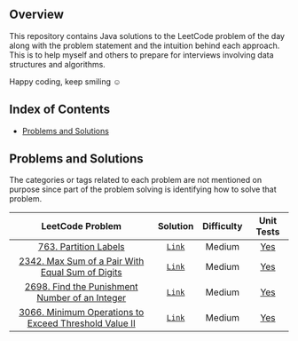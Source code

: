 ## Overview
This repository contains Java solutions to the LeetCode problem of the day along with the problem statement and the intuition behind each approach. This is to help myself and others to prepare for interviews involving data structures and algorithms.

Happy coding, keep smiling ☺️

## Index of Contents
- [Problems and Solutions](https://github.com/DhruvSaraswat/LeetCode-Solutions?tab=readme-ov-file#problems-and-solutions)

## Problems and Solutions
The categories or tags related to each problem are not mentioned on purpose since part of the problem solving is identifying how to solve that problem.

|LeetCode Problem|Solution|Difficulty|Unit Tests|
|:-------------:|:-------------:|:-----:|:---:|
|[763. Partition Labels](https://leetcode.com/problems/partition-labels/description/)|[`Link`](https://github.com/DhruvSaraswat/LeetCode-Solutions/blob/main/src/00763-Partition-Labels/main/PartitionLabels.java)|Medium|[Yes](https://github.com/DhruvSaraswat/LeetCode-Solutions/blob/main/src/00763-Partition-Labels/test/PartitionLabelsTest.java)|
|[2342. Max Sum of a Pair With Equal Sum of Digits](https://leetcode.com/problems/max-sum-of-a-pair-with-equal-sum-of-digits/description/)|[`Link`](https://github.com/DhruvSaraswat/LeetCode-Solutions/blob/main/src/02342-Max-Sum-of-a-Pair-With-Equal-Sum-Of-Digits/main/MaxSumOfAPairWithEqualSumOfDigits.java)|Medium|[Yes](https://github.com/DhruvSaraswat/LeetCode-Solutions/blob/main/src/02342-Max-Sum-of-a-Pair-With-Equal-Sum-Of-Digits/test/MaxSumOfAPairWithEqualSumOfDigitsTest.java)|
|[2698. Find the Punishment Number of an Integer](https://leetcode.com/problems/find-the-punishment-number-of-an-integer/description/)|[`Link`](https://github.com/DhruvSaraswat/LeetCode-Solutions/blob/main/src/02698-Find-the-Punishment-Number-of-an-Integer/main/FindPunishmentNumberOfInteger.java)|Medium|[Yes](https://github.com/DhruvSaraswat/LeetCode-Solutions/blob/main/src/02698-Find-the-Punishment-Number-of-an-Integer/test/FindPunishmentNumberOfIntegerTest.java)|
|[3066. Minimum Operations to Exceed Threshold Value II](https://leetcode.com/problems/minimum-operations-to-exceed-threshold-value-ii/description/)|[`Link`](https://github.com/DhruvSaraswat/LeetCode-Solutions/blob/main/src/03066-Minimum-Operations-to-Exceed-Threshold-Value-II/main/MinimumNumberOfOperationsToExceedThresholdValueII.java)|Medium|[Yes](https://github.com/DhruvSaraswat/LeetCode-Solutions/blob/main/src/03066-Minimum-Operations-to-Exceed-Threshold-Value-II/test/MinimumNumberOfOperationsToExceedThresholdValueIITest.java)|
